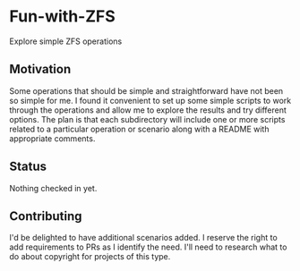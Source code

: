 # Fun-with-ZFS

Explore simple ZFS operations

## Motivation

Some operations that should be simple and straightforward have not been so simple for me. I found it convenient to set up some simple scripts to work through the operations and allow me to explore the results and try different options. The plan is that each subdirectory will include one or more scripts related to a particular operation or scenario along with a README with appropriate comments.

## Status

Nothing checked in yet.

## Contributing

I'd be delighted to have additional scenarios added. I reserve the right to add requirements to PRs as I identify the need. I'll need to research what to do about copyright for projects of this type.
